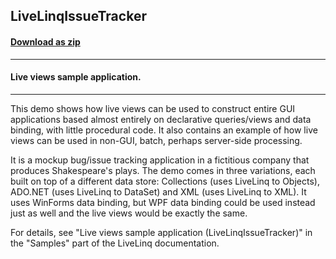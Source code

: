 ## LiveLinqIssueTracker
#### [Download as zip](https://downgit.github.io/#/home?url=https://github.com/GrapeCity/ComponentOne-WPF-Samples/tree/master/NET_4.5.2/C1.WPF.DataSource/CS/LiveLinq/LiveLinqIssueTracker)
____
#### Live views sample application.
____
This demo shows how live views can be used to construct entire
GUI applications based almost entirely on declarative queries/views and
data binding, with little procedural code. It also contains an example of
how live views can be used in non-GUI, batch, perhaps server-side processing.

It is a mockup bug/issue tracking application in a fictitious company
that produces Shakespeare's plays. The demo comes in three variations,
each built on top of a different data store: Collections
(uses LiveLinq to Objects), ADO.NET (uses LiveLinq to DataSet)
and XML (uses LiveLinq to XML). It uses WinForms data binding,
but WPF data binding could be used instead just as well
and the live views would be exactly the same.

For details, see "Live views sample application (LiveLinqIssueTracker)"
in the "Samples" part of the LiveLinq documentation.



